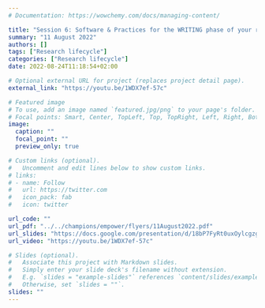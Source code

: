 ```yaml
---
# Documentation: https://wowchemy.com/docs/managing-content/

title: "Session 6: Software & Practices for the WRITING phase of your research project"
summary: "11 August 2022"
authors: []
tags: ["Research lifecycle"]
categories: ["Research lifecycle"]
date: 2022-08-24T11:18:54+02:00

# Optional external URL for project (replaces project detail page).
external_link: "https://youtu.be/1WDX7ef-57c"

# Featured image
# To use, add an image named `featured.jpg/png` to your page's folder.
# Focal points: Smart, Center, TopLeft, Top, TopRight, Left, Right, BottomLeft, Bottom, BottomRight.
image:
  caption: ""
  focal_point: ""
  preview_only: true

# Custom links (optional).
#   Uncomment and edit lines below to show custom links.
# links:
# - name: Follow
#   url: https://twitter.com
#   icon_pack: fab
#   icon: twitter

url_code: ""
url_pdf: "../../champions/empower/flyers/11August2022.pdf"
url_slides: "https://docs.google.com/presentation/d/18bP7FyRt0uxOylcgzgbWHOPE4cC5Yczy/edit?usp=sharing&ouid=106395724383600944408&rtpof=true&sd=true"
url_video: "https://youtu.be/1WDX7ef-57c"

# Slides (optional).
#   Associate this project with Markdown slides.
#   Simply enter your slide deck's filename without extension.
#   E.g. `slides = "example-slides"` references `content/slides/example-slides.md`.
#   Otherwise, set `slides = ""`.
slides: ""
---
```

